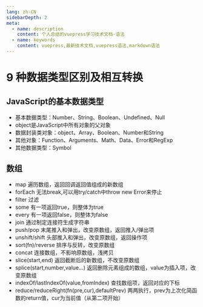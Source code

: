 ```yaml
---
lang: zh-CN
sidebarDepth: 2
meta:
  - name: description
    content: 个人总结的vuepress学习技术文档-语法
  - name: keywords
    content: vuepress,最新技术文档,vuepress语法,markdown语法
---
```


# 9 种数据类型区别及相互转换

## JavaScript的基本数据类型

- 基本数据类型：Number、String、Boolean、Undefined、Null
- object是JavaScript中所有对象的父对象
- 数据封装类对象：object、Array、Boolean、Number和String
- 其他对象：Function、Arguments、Math、Data、Error和RegExp
- 其他数据类型：Symbol
## 数组
- map
遍历数组，返回回调返回值组成的新数组
- forEach
无法break,可以用try/catch中throw new Error来停止
- filter
过滤
- some
有一项返回true，则整体为true
- every
有一项返回false，则整体为false
- join
通过制定连接符生成字符串
- push/pop
末尾推入和弹出，改变原数组，返回推入/弹出项
- unshift/shift
头部推入和弹出，改变原数组，返回操作项
- sort(fn)/reverse
排序与反转，改变原数组
- concat
连接数组，不影响原数组，浅拷贝
- slice(start,end)
返回截断后的新数组，不改变原数组
- splice(start,number,value...)
返回删除元素组成的数组，value为插入项，改变原数组
- indexOf/lastIndexOf(value,fromIndex)
查找数组项，返回对应的下标
- reduce/reduceRight(fn(pre,cur),defaultPrev)
两两执行，prev为上次化简函数的return值，cur为当前值（从第二项开始）